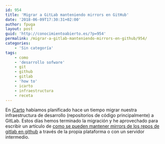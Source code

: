 ```yaml
---
id: 954
title: 'Migrar a GitLab manteniendo mirrors en GitHub'
date: '2018-06-09T17:30:31+02:00'
author: fpuga
layout: post
guid: 'http://conocimientoabierto.es/?p=954'
permalink: /migrar-a-gitlab-manteniendo-mirrors-en-github/954/
categories:
    - 'Sin categoría'
tags:
    - como
    - 'desarrollo sofware'
    - git
    - github
    - gitlab
    - 'how to'
    - icarto
    - infraestructura
    - receta
---
```


En [iCarto](http://icarto.es) habíamos planificado hace un tiempo migrar nuestra infraestructura de desarrollo (repositorios de código principalmente) a GitLab. Estos días hemos terminado la migración y he aprovechado para escribir un artículo de [como se pueden mantener mirrors de los repos de gitlab en github](http://icarto.es/2018/06/migrar-a-gitlab-manteniendo-mirrors-en-github/) a través de la propia plataforma o con un servidor intermedio.